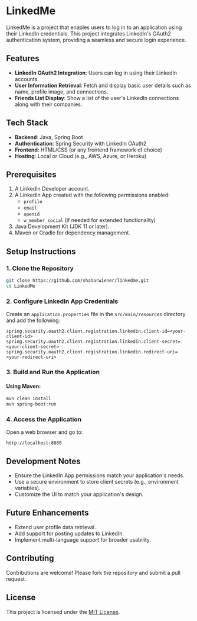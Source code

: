 # LinkedMe

LinkedMe is a project that enables users to log in to an application using their LinkedIn credentials. This project integrates LinkedIn's OAuth2 authentication system, providing a seamless and secure login experience.

## Features
- **LinkedIn OAuth2 Integration**: Users can log in using their LinkedIn accounts.
- **User Information Retrieval**: Fetch and display basic user details such as name, profile image, and connections.
- **Friends List Display**: Show a list of the user's LinkedIn connections along with their companies.

## Tech Stack
- **Backend**: Java, Spring Boot
- **Authentication**: Spring Security with LinkedIn OAuth2
- **Frontend**: HTML/CSS (or any frontend framework of choice)
- **Hosting**: Local or Cloud (e.g., AWS, Azure, or Heroku)

## Prerequisites
1. A LinkedIn Developer account.
2. A LinkedIn App created with the following permissions enabled:
    - `profile`
    - `email`
    - `openid`
    - `w_member_social` (if needed for extended functionality)
3. Java Development Kit (JDK 11 or later).
4. Maven or Gradle for dependency management.

## Setup Instructions

### 1. Clone the Repository
```bash
git clone https://github.com/shaharwiener/linkedme.git
cd LinkedMe
```

### 2. Configure LinkedIn App Credentials
Create an `application.properties` file in the `src/main/resources` directory and add the following:
```properties
spring.security.oauth2.client.registration.linkedin.client-id=<your-client-id>
spring.security.oauth2.client.registration.linkedin.client-secret=<your-client-secret>
spring.security.oauth2.client.registration.linkedin.redirect-uri=<your-redirect-uri>
```

### 3. Build and Run the Application
#### Using Maven:
```bash
mvn clean install
mvn spring-boot:run
```

### 4. Access the Application
Open a web browser and go to:
```
http://localhost:8080
```

## Development Notes
- Ensure the LinkedIn App permissions match your application's needs.
- Use a secure environment to store client secrets (e.g., environment variables).
- Customize the UI to match your application's design.

## Future Enhancements
- Extend user profile data retrieval.
- Add support for posting updates to LinkedIn.
- Implement multi-language support for broader usability.

## Contributing
Contributions are welcome! Please fork the repository and submit a pull request.

## License
This project is licensed under the [MIT License](LICENSE).
